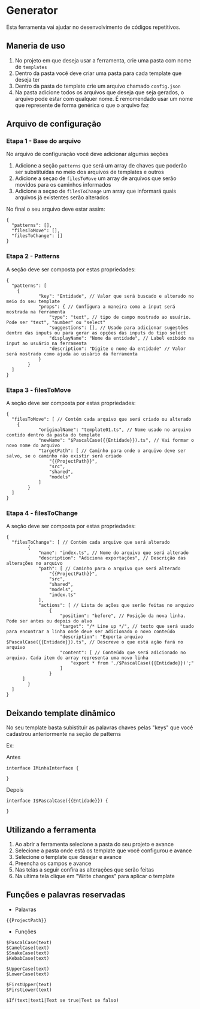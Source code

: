 # Generator
Esta ferramenta vai ajudar no desenvolvimento de códigos repetitivos.


## Maneria de uso
1. No projeto em que deseja usar a ferramenta, crie uma pasta com nome de `templates`
1. Dentro da pasta você deve criar uma pasta para cada template que deseja ter
1. Dentro da pasta do template crie um arquivo chamado `config.json`
1. Na pasta adicione todos os arquivos que deseja que seja gerados, o arquivo pode estar com qualquer nome. É remomendado usar um nome que represente de forma genérica o que o arquivo faz

## Arquivo de configuração

### **Etapa 1** - Base do arquivo

No arquivo de configuração você deve adicionar algumas seções
 
1. Adicione a seção `patterns` que será um array de chaves que poderão ser substituídas no meio dos arquivos de templates e outros 
1. Adicione a seçao de `filesToMove` um array de arquivos que serão movidos para os caminhos informados
1. Adicione a seçao de `filesToChange` um array que informará quais arquivos já existentes serão alterados

No final o seu arquivo deve estar assim:
``` jsonc 
{
  "patterns": [],
  "filesToMove": [],
  "filesToChange": []
}
```

### **Etapa 2** - Patterns

A seção deve ser composta por estas propriedades:

``` jsonc
{
  "patterns": [
    {
			"key": "Entidade", // Valor que será buscado e alterado no meio do seu template
			"props": { // Configura a maneira como a input será mostrada na ferramenta
				"type": "text", // tipo de campo mostrado ao usuário. Pode ser "text", "number" ou "select"
				"suggestions": [], // Usado para adicionar sugestões dentro das inputs ou para gerar as opções das inputs do tipo select
				"displayName": "Nome da entidade", // Label exibido na input ao usuário na ferramenta
				"description": "Digite o nome da entidade" // Valor será mostrado como ajuda ao usuário da ferramenta
			}
		}
  ]
}
```

### **Etapa 3** - filesToMove

A seção deve ser composta por estas propriedades:

``` jsonc
{
  "filesToMove": [ // Contém cada arquivo que será criado ou alterado
    {
			"originalName": "template01.ts", // Nome usado no arquivo contido dentro da pasta do template
			"newName": "$PascalCase({{Entidade}}).ts", // Vai formar o novo nome do arquivo
			"targetPath": [ // Caminho para onde o arquivo deve ser salvo, se o caminho não existir será criado
				"{{ProjectPath}}",
				"src",
				"shared",
				"models"
			]
		}
  ]
}
```

### **Etapa 4** - filesToChange

A seção deve ser composta por estas propriedades:

``` jsonc
{
  "filesToChange": [ // Contém cada arquivo que será alterado
		{
			"name": "index.ts", // Nome do arquivo que será alterado
			"description": "Adiciona exportações", // Descrição das alterações no arquivo
			"path": [ // Caminho para o arquivo que será alterado
				"{{ProjectPath}}",
				"src",
				"shared",
				"models",
				"index.ts"
			],
			"actions": [ // Lista de ações que serão feitas no arquivo
				{
					"position": "before", // Posição da nova linha. Pode ser antes ou depois do alvo
					"target": "/* Line up */", // texto que será usado para encontrar a linha onde deve ser adicionado o novo conteúdo
					"description": "Exporta arquivo $PascalCase({{Entidade}}).ts", // Descreve o que está ação fará no arquivo
					"content": [ // Conteúdo que será adicionado no arquivo. Cada item do array representa uma novo linha
						"export * from './$PascalCase({{Entidade}})';"
					]
				}
      ]
		}
  ]
}
```

## Deixando template dinâmico

No seu template basta subistituir as palavras chaves pelas "keys" que você cadastrou anteriormente na seção de patterns

Ex: 

Antes
``` TS
interface IMinhaInterface {

} 
```

Depois
``` TS
interface I$PascalCase({{Entidade}}) {
  
} 
```

## Utilizando a ferramenta

1. Ao abrir a ferramenta selecione a pasta do seu projeto e avance
1. Selecione a pasta onde está os template que você configurou e avance
1. Selecione o template que desejar e avance
1. Preencha os campos e avance
1. Nas telas a seguir confira as alterações que serão feitas
1. Na ultima tela clique em "Write changes" para aplicar o template

## Funções e palavras reservadas
* Palavras

```
{{ProjectPath}}
```

* Funções
```
$PascalCase(text)
$CamelCase(text)
$SnakeCase(text)
$KebabCase(text)

$UpperCase(text)
$LowerCase(text)

$FirstUpper(text)
$FirstLower(text)

$If(text|text1|Text se true|Text se falso)
```
